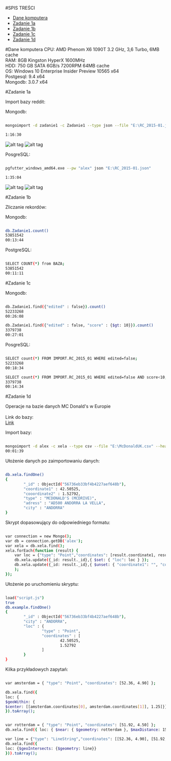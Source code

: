 #SPIS TREŚCI
- [Dane komputera](#dane-komputera)
- [Zadanie 1a](#zadanie-1a)
- [Zadanie 1b](#zadanie-1b)
- [Zadanie 1c](#zadanie-1c)
- [Zadanie 1d](#zadanie-1d)

#Dane komputera
CPU: AMD Phenom X6 1090T 3.2 GHz, 3,6 Turbo, 6MB cache<br>
RAM: 8GB Kingston HyperX 1600MHz<br>
HDD: 750 GB SATA 6GB/s 7200RPM 64MB cache<br>
OS: Windows 10 Enterprise Insider Preview 10565 x64<br>
Postgesql: 9.4 x64<br>
Mongodb: 3.0.7 x64

#Zadanie 1a

Import bazy reddit:

Mongodb:

```sh

mongoimport -d zadanie1 -c Zadanie1 --type json --file "E:\RC_2015-01.json"

1:16:30

```

![alt tag](https://github.com/mralexx/nosql/blob/master/mongo_cpu.png "")
![alt tag](https://github.com/mralexx/nosql/blob/master/mongo_disc.png "")



PosgreSQL:

```sh

pgfutter_windows_amd64.exe --pw "alex" json "E:\RC_2015-01.json"

1:35:04

```

![alt tag](https://github.com/mralexx/nosql/blob/master/pg_cpu.png "")
![alt tag](https://github.com/mralexx/nosql/blob/master/pg_disc.png "")



#Zadanie 1b

Zliczanie rekordów:

Mongodb:

```sh

db.Zadanie1.count()
53851542
00:13:44

```

PostgreSQL:

```sh

SELECT COUNT(*) from BAZA;
53851542
00:11:11

```

#Zadanie 1c

Mongodb:

```sh

db.Zadanie1.find({"edited" : false}).count()
52233268
00:26:08

db.Zadanie1.find({"edited" : false, "score" : {$gt: 10}}).count()
3379738
00:27:01

```

PosgreSQL:

```sh

SELECT count(*) FROM IMPORT.RC_2015_01 WHERE edited=false;
52233268
00:18:34

SELECT count(*) FROM IMPORT.RC_2015_01 WHERE edited=false AND score<10;
3379738
00:14:34

```




#Zadanie 1d

Operacje na bazie danych MC Donald's w Europie<br>
<br>
Link do bazy:<br>
[Link](http://www.go2poi.com/partner/download.php?p=mcdonalds&c=navman&f=McDonald%27s%20UK.csv)<br>

Import bazy:

```sh

mongoimport -d alex -c xela --type csv --file "E:\McDonaldUK.csv" --headerline
00:01:39

```

Ułożenie danych po zaimportowaniu danych:

```sh

db.xela.findOne()
{
        "_id" : ObjectId("56736eb33bf4b4227aef648b"),
        "coordinate1" : 42.50525,
        "cooordinate2" : 1.52792,
        "type" : "MCDONALD'S (MCDRIVE)",
        "adress" : "AD500 ANDORRA LA VELLA",
        "city" : "ANDORRA"
}

```

Skrypt dopasowujący do odpowiedniego formatu:

```sh

var connection = new Mongo();
var db = connection.getDB('alex');
var xela = db.xela.find();
xela.forEach(function (result) {
	var loc = {"type": "Point","coordinates": [result.coordinate1, result.coordinate2]}
	db.xela.update({_id: result._id},{ $set: { "loc": loc } });
	db.xela.update({_id: result._id},{ $unset: { "coordinate1": "", "coordinate2": "", "type": "", "adress": "" } }
	);
});

```

Ułożenie po uruchomieniu skryptu:

```sh

load("script.js")
true
db.example.findOne()
{
        "_id" : ObjectId("56736eb33bf4b4227aef648b"),
        "city" : "ANDORRA",
        "loc" : {
                "type" : "Point",
                "coordinates" : [
                        42.50525,
                        1.52792
                ]
        }
}

```

Kilka przykładowych zapytań:

```sh

var amsterdam = { "type": "Point", "coordinates": [52.36, 4.90] };

db.xela.find({
loc: {
$geoWithin: {
$center: [[amsterdam.coordinates[0], amsterdam.coordinates[1]], 1.25]}}
}).toArray();


var rotterdam = { "type": "Point", "coordinates": [51.92, 4.50] };
db.xela.find({ loc: { $near: { $geometry: rotterdam }, $maxDistance: 15000 } }).toArray();

var line = {"type": "LineString","coordinates": [[52.36, 4.90], [51.92, 4.50]]}
db.xela.find({
loc: {$geoIntersects: {$geometry: line}}
})).toArray();

```































